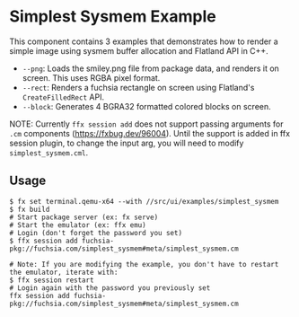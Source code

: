# Simplest Sysmem Example

This component contains 3 examples that demonstrates how to render a simple image using sysmem buffer allocation and Flatland API in C++.

* `--png`: Loads the smiley.png file from package data, and renders it on screen. This uses RGBA pixel format.
* `--rect`: Renders a fuchsia rectangle on screen using Flatland's `CreateFilledRect` API.
* `--block`: Generates 4 BGRA32 formatted colored blocks on screen.

NOTE: Currently `ffx session add` does not support passing arguments for `.cm` components (https://fxbug.dev/96004). Until the support is added in ffx session plugin, to change the input arg, you will need to modify `simplest_sysmem.cml`.

## Usage

```shell
$ fx set terminal.qemu-x64 --with //src/ui/examples/simplest_sysmem
$ fx build
# Start package server (ex: fx serve)
# Start the emulator (ex: ffx emu)
# Login (don't forget the password you set)
$ ffx session add fuchsia-pkg://fuchsia.com/simplest_sysmem#meta/simplest_sysmem.cm

# Note: If you are modifying the example, you don't have to restart the emulator, iterate with:
$ ffx session restart
# Login again with the password you previously set
ffx session add fuchsia-pkg://fuchsia.com/simplest_sysmem#meta/simplest_sysmem.cm
```
